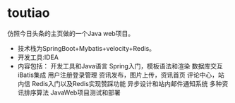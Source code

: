# toutiao
仿照今日头条的主页做的一个Java web项目。
- 技术栈为SpringBoot+Mybatis+velocity+Redis。
- 开发工具:IDEA
- 内容包括： 开发工具和Java语言 Spring入门，模板语法和渲染 数据库交互iBatis集成 用户注册登录管理 资讯发布，图片上传，资讯首页 评论中心，站内信 Redis入门以及Redis实现赞踩功能 异步设计和站内邮件通知系统 多种资讯排序算法 JavaWeb项目测试和部署
